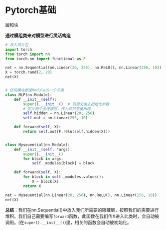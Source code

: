# Pytorch基础

层和块

**通过模组类来对模型进行灵活构造**

```python
# 导入相关包
import torch
from torch import nn
from torch.nn import functional as F

net = nn.Sequential(nn.Linear(20, 256), nn.ReLU(), nn.Linear(256, 10))
X = torch.rand(2, 20)
net(X)


# 任何模块都是Module的一个子类
class MLP(nn.Module):
    def __init__(self):
        super().__init__()  # 调用父类去初始化参数
        # 定义两个全连接层，作为成员变量出现
        self.hidden = nn.Linear(20, 256)
        self.out = nn.Linear(256, 10)

    def forward(self, X):
        return self.out(F.relu(self.hidden(X)))


class Myseuential(nn.Module):
    def __init__(self, *args):
        super().__init__()
        for block in args:
            self._modules[block] = block

    def forward(self, X):
        for block in self._modules.values():
            X = block(X)
        return X

net = Myseuential(nn.Linear(20, 256), nn.ReLU(), nn.Linear(256, 10))
net(X)
```

**总结**：我们在nn.Sequential()中放入我们所需要的隐藏层，按照我们的需要进行堆积。我们自己需要编写`forward`函数，此函数在我们传X进入此类时，会自动被调用。(在`super().__init__()`)里，相关的函数会自动被初始化。
